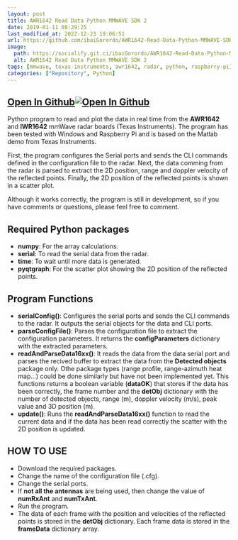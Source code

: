 ```yaml
---
layout: post
title: AWR1642 Read Data Python MMWAVE SDK 2
date: 2019-01-11 08:29:25 
last_modified_at: 2022-12-23 19:06:51 
url: https://github.com/ibaiGorordo/AWR1642-Read-Data-Python-MMWAVE-SDK-2
image:
  path: https://socialify.git.ci/ibaiGorordo/AWR1642-Read-Data-Python-MMWAVE-SDK-2/image?&forks=1&issues=1&language=1&name=1&owner=1&stargazers=1&theme=Light
  alt: AWR1642 Read Data Python MMWAVE SDK 2
tags: [mmwave, texas-instruments, awr1642, radar, python, raspberry-pi]
categories: ["Repository", Python]
---
```


## [Open In Github](https://github.com/ibaiGorordo/AWR1642-Read-Data-Python-MMWAVE-SDK-2)[![Open In Github](https://icons-for-free.com/download-icon-part+1+github-1320568339880199515_0.svg)](https://github.com/ibaiGorordo/AWR1642-Read-Data-Python-MMWAVE-SDK-2)


Python program to read and plot the data in real time from the **AWR1642** and **IWR1642** mmWave radar boards (Texas Instruments). The program has been tested with Windows and Raspberry Pi and is based on the Matlab demo from Texas Instruments.

First, the program configures the Serial ports and sends the CLI commands defined in the configuration file to the radar. Next, the data comming from the radar is parsed to extract the 2D position, range and doppler velocity of the reflected points. Finally, the 2D position of the reflected points is shown in a scatter plot.

Although it works correctly, the program is still in development, so if you have comments or questions, please feel free to comment.

## Required Python packages
* **numpy**: For the array calculations.
* **serial**: To read the serial data from the radar.
* **time**: To wait until more data is generated.
* **pyqtgraph**: For the scatter plot showing the 2D position of the reflected points.

## Program Functions
* **serialConfig()**: Configures the serial ports and sends the CLI commands to the radar. It outputs the serial objects for the data and CLI ports.
* **parseConfigFile()**: Parses the configuration file to extract the configuration parameters. It returns the **configParameters** dictionary with the extracted parameters.
* **readAndParseData16xx()**: It reads the data from the data serial port and parses the recived buffer to extract the data from the **Detected objects** package only. Othe package types (range profile, range-azimuth heat map...) could be done similarly but have not been implemented yet. This functions returns a boolean variable (**dataOK**) that stores if the data has been correctly, the frame number and the **detObj** dictionary with the number of detected objects, range (m), doppler velocity (m/s), peak value and 3D position (m).
* **update()**: Runs the **readAndParseData16xx()** function to read the current data and if the data has been read correctly the scatter with the 2D position is updated.

## HOW TO USE
* Download the required packages.
* Change the name of the configuration file (.cfg).
* Change the serial ports.
* If **not all the antennas** are being used, then change the value of **numRxAnt** and **numTxAnt**.
* Run the program.
* The data of each frame with the position and velocities of the reflected points is stored in the **detObj** dictionary. Each frame data is stored in the **frameData** dictionary array.
